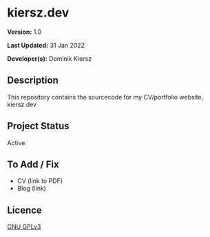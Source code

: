 # kiersz.dev

**Version:** 1.0

**Last Updated:** 31 Jan 2022

**Developer(s):** Dominik Kiersz

## Description

This repository contains the sourcecode for my CV/portfolio website, kiersz.dev

## Project Status

Active

## To Add / Fix

* CV (link to PDF)
* Blog (link)

## Licence

[GNU GPLv3](https://www.gnu.org/licenses/gpl-3.0.en.html)